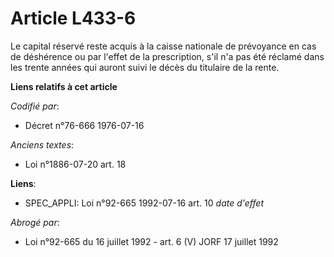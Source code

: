 # Article L433-6

Le capital réservé reste acquis à la caisse nationale de prévoyance en cas de déshérence ou par l'effet de la prescription,
s'il n'a pas été réclamé dans les trente années qui auront suivi le décès du titulaire de la rente.

**Liens relatifs à cet article**

_Codifié par_:

  - Décret n°76-666 1976-07-16

_Anciens textes_:

  - Loi n°1886-07-20 art. 18

**Liens**:

  - SPEC_APPLI: Loi n°92-665 1992-07-16 art. 10 *date d'effet*

_Abrogé par_:

  - Loi n°92-665 du 16 juillet 1992 - art. 6 (V) JORF 17 juillet 1992
